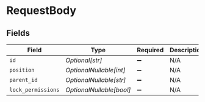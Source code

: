# RequestBody


## Fields

| Field                    | Type                     | Required                 | Description              |
| ------------------------ | ------------------------ | ------------------------ | ------------------------ |
| `id`                     | *Optional[str]*          | :heavy_minus_sign:       | N/A                      |
| `position`               | *OptionalNullable[int]*  | :heavy_minus_sign:       | N/A                      |
| `parent_id`              | *OptionalNullable[str]*  | :heavy_minus_sign:       | N/A                      |
| `lock_permissions`       | *OptionalNullable[bool]* | :heavy_minus_sign:       | N/A                      |